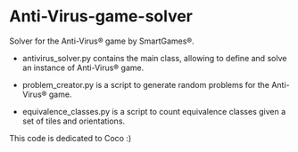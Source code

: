 # Anti-Virus-game-solver
Solver for the Anti-Virus® game by SmartGames®.

* antivirus_solver.py contains the main class, allowing to define and solve an instance of Anti-Virus® game.

* problem_creator.py is a script to generate random problems for the Anti-Virus® game.

* equivalence_classes.py is a script to count equivalence classes given a set of tiles and orientations.

This code is dedicated to Coco :)
